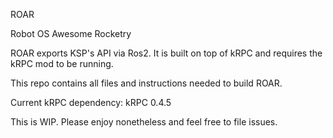 ROAR

Robot OS Awesome Rocketry

ROAR exports KSP's API via Ros2. It is built on top of kRPC and requires the kRPC mod to be running.

This repo contains all files and instructions needed to build ROAR.

Current kRPC dependency: kRPC 0.4.5

This is WIP. Please enjoy nonetheless and feel free to file issues.
